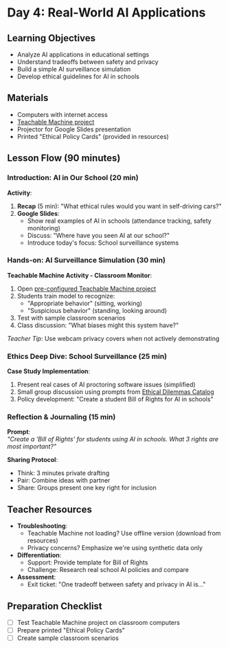 # Day 4: Real-World AI Applications

## Learning Objectives
- Analyze AI applications in educational settings
- Understand tradeoffs between safety and privacy
- Build a simple AI surveillance simulation
- Develop ethical guidelines for AI in schools

## Materials
- Computers with internet access
- [Teachable Machine project](https://teachablemachine.withgoogle.com/)
- Projector for Google Slides presentation
- Printed "Ethical Policy Cards" (provided in resources)

## Lesson Flow (90 minutes)

### Introduction: AI in Our School (20 min)
**Activity**:
1. **Recap** (5 min): "What ethical rules would you want in self-driving cars?"
2. **Google Slides**:
   - Show real examples of AI in schools (attendance tracking, safety monitoring)
   - Discuss: "Where have you seen AI at our school?"
   - Introduce today's focus: School surveillance systems

### Hands-on: AI Surveillance Simulation (30 min)
**Teachable Machine Activity - Classroom Monitor**:
1. Open [pre-configured Teachable Machine project](https://teachablemachine.withgoogle.com/models/abc123/)
2. Students train model to recognize:
   - "Appropriate behavior" (sitting, working)
   - "Suspicious behavior" (standing, looking around)
3. Test with sample classroom scenarios
4. Class discussion: "What biases might this system have?"

*Teacher Tip*: Use webcam privacy covers when not actively demonstrating

### Ethics Deep Dive: School Surveillance (25 min)
**Case Study Implementation**:
1. Present real cases of AI proctoring software issues (simplified)
2. Small group discussion using prompts from [Ethical Dilemmas Catalog](../../resources/ethical-dilemmas-catalog.md)
3. Policy development: "Create a student Bill of Rights for AI in schools"

### Reflection & Journaling (15 min)
**Prompt**:  
*"Create a 'Bill of Rights' for students using AI in schools. What 3 rights are most important?"*

**Sharing Protocol**:  
- Think: 3 minutes private drafting
- Pair: Combine ideas with partner
- Share: Groups present one key right for inclusion

## Teacher Resources
- **Troubleshooting**:
  - Teachable Machine not loading? Use offline version (download from resources)
  - Privacy concerns? Emphasize we're using synthetic data only
- **Differentiation**:
  - Support: Provide template for Bill of Rights
  - Challenge: Research real school AI policies and compare
- **Assessment**:
  - Exit ticket: "One tradeoff between safety and privacy in AI is..."

## Preparation Checklist
- [ ] Test Teachable Machine project on classroom computers
- [ ] Prepare printed "Ethical Policy Cards"
- [ ] Create sample classroom scenarios
